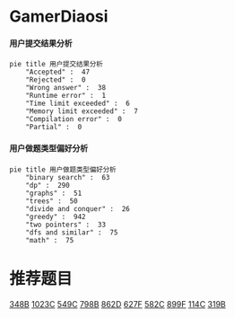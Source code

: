 # GamerDiaosi

<!-- tabs:start -->



#### **用户提交结果分析**

```mermaid
pie title 用户提交结果分析
    "Accepted" :  47
    "Rejected" :  0
    "Wrong answer" :  38
    "Runtime error" :  1
    "Time limit exceeded" :  6
    "Memory limit exceeded" :  7
    "Compilation error" :  0
    "Partial" :  0
```

#### **用户做题类型偏好分析**

```mermaid
pie title 用户做题类型偏好分析
    "binary search" :  63
    "dp" :  290
    "graphs" :  51
    "trees" :  50
    "divide and conquer" :  26
    "greedy" :  942
    "two pointers" :  33
    "dfs and similar" :  75
    "math" :  75
```



<!-- tabs:end -->
# 推荐题目
[348B](https://codeforces.com/contest/348/problem/B)
[1023C](https://codeforces.com/contest/1023/problem/C)
[549C](https://codeforces.com/contest/549/problem/C)
[798B](https://codeforces.com/contest/798/problem/B)
[862D](https://codeforces.com/contest/862/problem/D)
[627F](https://codeforces.com/contest/627/problem/F)
[582C](https://codeforces.com/contest/582/problem/C)
[899F](https://codeforces.com/contest/899/problem/F)
[114C](https://codeforces.com/contest/114/problem/C)
[319B](https://codeforces.com/contest/319/problem/B)

